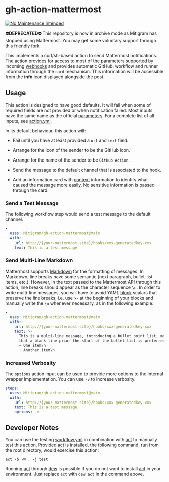# gh-action-mattermost

[![No Maintenance Intended](http://unmaintained.tech/badge.svg)](http://unmaintained.tech/)

**⛔️DEPRECATED⛔️** This repository is now in archive mode as Mitigram has
stopped using Mattermost. You may get some voluntary support through this
friendly [fork].

This implements a curl/sh-based action to send Mattermost notifications. The
action provides for access to most of the parameters supported by incoming
[webhooks] and provides automatic GitHub, workflow and runner information
through the `card` mechanism. This information will be accessible from the
**info** icon displayed alongside the post.

  [fork]: https://github.com/efrecon/gh-action-mattermost
  [webhooks]: https://developers.mattermost.com/integrate/incoming-webhooks/

## Usage

This action is designed to have good defaults. It will fail when some of
required fields are not provided or when notification failed. Most inputs have
the same name as the official [parameters]. For a complete list of all inputs,
see [action.yml](./action.yml).

In its default behaviour, this action will:

+ Fail until you have at least provided a `url` and `text` field.
+ Arrange for the icon of the sender to be the GitHub icon.
+ Arrange for the name of the sender to be `GitHub Action`.
+ Send the message to the default channel that is associated to the hook.
+ Add an information card with [context] information to identify what caused the
  message more easily. No sensitive information is passed through the card.

  [parameters]: https://developers.mattermost.com/integrate/incoming-webhooks/#parameters
  [context]: https://docs.github.com/en/actions/learn-github-actions/contexts

### Send a Test Message

The following workflow step would send a test message to the default channel.

```yaml
-
  uses: Mitigram/gh-action-mattermost@main
  with:
    url: http://{your-mattermost-site}/hooks/xxx-generatedkey-xxx
    text: This is a test message
```

### Send Multi-Line Markdown

Mattermost supports [Markdown] for the formatting of messages. In Markdown, line
breaks have some semantic (next paragraph, bullet-list items, etc.). However, in
the text passed to the Mattermost API through this action, line breaks should
appear as the character sequence `\n`. In order to write multi-line messages,
you will have to avoid YAML [block] scalars that preserve the line breaks, i.e.
use `>-` at the beginning of your blocks and manually write the `\n` whenever
necessary, as in the following example:

```yaml
-
  uses: Mitigram/gh-action-mattermost@main
  with:
    url: http://{your-mattermost-site}/hooks/xxx-generatedkey-xxx
    text: >-
      This is a multi-line message, introducing a bullet point list, meaning
      that a blank line prior the start of the bullet list is preferred.\n\n
      + One item\n
      + Another item\n
```

  [Markdown]: https://docs.mattermost.com/messaging/formatting-text.html
  [block]: https://yaml-multiline.info/

### Increased Verbosity

The `options` action input can be used to provide more options to the internal
wrapper implementation. You can use `-v` to increase verbosity.

```yaml
steps:
  uses: Mitigram/gh-action-mattermost@main
  with:
    url: http://{your-mattermost-site}/hooks/xxx-generatedkey-xxx
    text: This is a test message
    options: -v
```

## Developer Notes

You can use the testing [workflow.yml](./workflow.yml) in combination with [act]
to manually test this action. Provided [act] is installed, the following
command, run from the root directory, would exercise this action:

```console
act -b -W . -j test
```

Running [act] through [dew] is possible if you do not want to install [act] in
your environment. Just replace `act` with `dew act` in the command above.

  [act]: https://github.com/nektos/act
  [dew]: https://github.com/efrecon/dew
